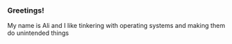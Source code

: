 ### Greetings!

My name is Ali and I like tinkering with operating systems and making them do unintended things
